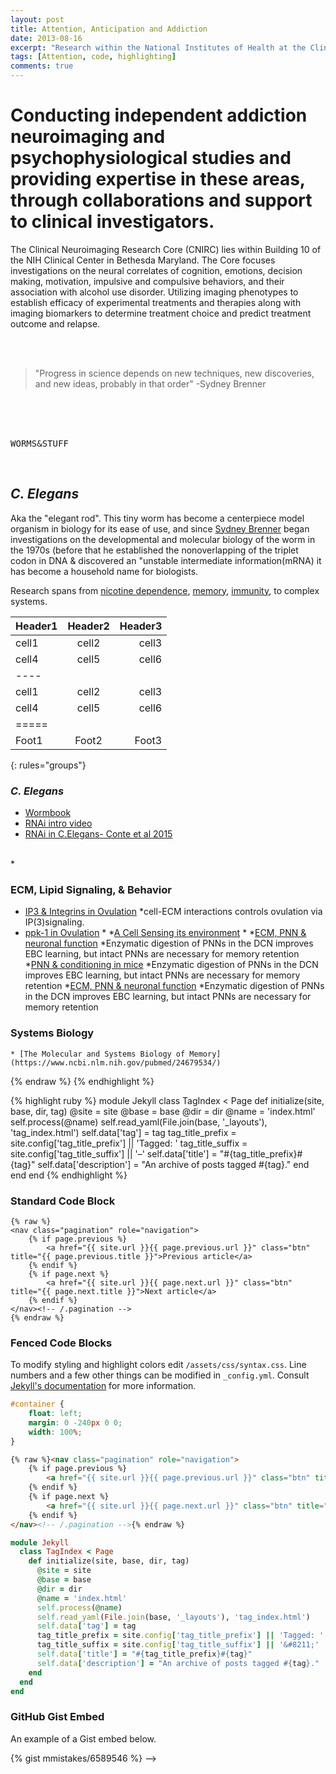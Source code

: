 ```yaml
---
layout: post
title: Attention, Anticipation and Addiction
date: 2013-08-16
excerpt: "Research within the National Institutes of Health at the Clinical Neuroimaging Imaging Core"
tags: [Attention, code, highlighting]
comments: true
---
```


# Conducting independent addiction neuroimaging and psychophysiological studies and providing expertise in these areas, through collaborations and support to clinical investigators.

The Clinical Neuroimaging Research Core (CNIRC) lies within Building 10 of the NIH Clinical Center in Bethesda Maryland. The Core focuses investigations on the neural correlates of cognition, emotions, decision making, motivation, impulsive and compulsive behaviors, and their association with alcohol use disorder. Utilizing imaging phenotypes to establish efficacy of experimental treatments and therapies along with imaging biomarkers to determine treatment choice and predict treatment outcome and relapse.

<br/>
<br/>



> "Progress in science depends on new techniques, new discoveries, and new ideas, probably in that order" -Sydney Brenner

<br/>
<br/>
<br/>


<kbd>W</kbd><kbd>O</kbd><kbd>R</kbd><kbd>M</kbd><kbd>S</kbd><kbd>&</kbd><kbd>S</kbd><kbd>T</kbd><kbd>U</kbd><kbd>F</kbd><kbd>F</kbd>

<br/>


## *C. Elegans*

Aka the "elegant rod". This tiny worm has become a centerpiece model organism in biology for its ease of use, and since [Sydney Brenner](https://www.nature.com/articles/d41586-019-01192-9) began investigations on the developmental and molecular biology of the worm in the 1970s (before that he established the nonoverlapping of the triplet codon in DNA & discovered an "unstable intermediate information(mRNA) it has become a household name for biologists.

Research spans from [nicotine dependence](https://www.ncbi.nlm.nih.gov/pubmed/17081982), [memory](https://www.ncbi.nlm.nih.gov/pmc/articles/PMC6596540/), [immunity](https://www.ncbi.nlm.nih.gov/pmc/articles/PMC3302602/), to complex systems. 

  



| Header1 | Header2 | Header3 |
|:--------|:-------:|--------:|
| cell1   | cell2   | cell3   |
| cell4   | cell5   | cell6   |
|----
| cell1   | cell2   | cell3   |
| cell4   | cell5   | cell6   |
|=====
| Foot1   | Foot2   | Foot3
{: rules="groups"}







### *C. Elegans* 
   * [Wormbook](https://www.wormbook.com)
   * [RNAi intro video](https://www.youtube.com/watch?v=cK-OGB1_ELE)
   * [RNAi in C.Elegans- Conte et al 2015](https://www.ncbi.nlm.nih.gov/pmc/articles/PMC5396541/)
   <br/>
   *
   
<br/>

   
### ECM, Lipid Signaling, & Behavior 
   * [IP3 & Integrins in Ovulation](https://www.ncbi.nlm.nih.gov/pubmed/15642374)
        *cell-ECM interactions controls ovulation via IP(3)signaling. 
   * [ppk-1 in Ovulation](https://www.ncbi.nlm.nih.gov/pubmed/17475243)
        *
   *[A Cell Sensing its environment](https://www.ncbi.nlm.nih.gov/pubmed/19197329)
        *
   *[ECM, PNN & neuronal function]( https://www.ncbi.nlm.nih.gov/pubmed/31263252/)
        *Enzymatic digestion of PNNs in the DCN improves EBC learning, but intact PNNs are necessary for memory retention
   *[PNN & conditioning in mice](https://www.ncbi.nlm.nih.gov/pubmed/32152108)
        *Enzymatic digestion of PNNs in the DCN improves EBC learning, but intact PNNs are necessary for memory retention
   *[ECM, PNN & neuronal function]( https://www.ncbi.nlm.nih.gov/pubmed/31263252/)
        *Enzymatic digestion of PNNs in the DCN improves EBC learning, but intact PNNs are necessary for memory retention

 ### Systems Biology
    * [The Molecular and Systems Biology of Memory](https://www.ncbi.nlm.nih.gov/pubmed/24679534/)
        
    
<!--

[First Paper on Prostaglandins in the Brain](https://www.ncbi.nlm.nih.gov/pubmed/14201168)

[COX & PGs](https://www.ncbi.nlm.nih.gov/pubmed/9373877)

[Prostaglandins & Brain Disorders](https://www.ncbi.nlm.nih.gov/pubmed/32021549)

[Deranged neuronal calcium signaling and Huntington disease](https://www.sciencedirect.com/science/article/abs/pii/S0006291X04017735?via%3Dihub)

[Ca & Microglial activation](https://www.jneurosci.org/content/23/11/4410)

[PNN Review](https://www.ncbi.nlm.nih.gov/pubmed/27911749)

[PNNs, N-G interactions and plasticity](https://www.ncbi.nlm.nih.gov/pubmed/26881114)

[PNNs and addiction](https://www.ncbi.nlm.nih.gov/pubmed/29289347)
## Tables

| Header1 | Header2 | Header3 |
|:--------|:-------:|--------:|
| cell1   | cell2   | cell3   |
| cell4   | cell5   | cell6   |
|----
| cell1   | cell2   | cell3   |
| cell4   | cell5   | cell6   |
|=====
| Foot1   | Foot2   | Foot3
{: rules="groups"}

## Code Snippets

{% highlight css %}
#container {
  float: left;
  margin: 0 -240px 0 0;
  width: 100%;
}
{% endhighlight %}

## Buttons

Make any link standout more when applying the `.btn` class.

{% highlight html %}
<a href="#" class="btn btn-success">Success Button</a>
{% endhighlight %}

<div markdown="0"><a href="#" class="btn">Primary Button</a></div>
<div markdown="0"><a href="#" class="btn btn-success">Success Button</a></div>
<div markdown="0"><a href="#" class="btn btn-warning">Warning Button</a></div>
<div markdown="0"><a href="#" class="btn btn-danger">Danger Button</a></div>
<div markdown="0"><a href="#" class="btn btn-info">Info Button</a></div>


## Notices
**Watch out!** You can also add notices by appending `{: .notice}` to a paragraph.
{: .notice}


You can also use `<kbd>` tag for keyboard buttons.
-->


<!--
Syntax highlighting is a feature that displays source code, in different colors and fonts according to the category of terms. This feature facilitates writing in a structured language such as a programming language or a markup language as both structures and syntax errors are visually distinct. Highlighting does not affect the meaning of the text itself; it is intended only for human readers.[^1]

[^1]: <http://en.wikipedia.org/wiki/Syntax_highlighting>

### Highlighted Code Blocks

To modify styling and highlight colors edit `/assets/css/syntax.css`.

{% highlight css %}
#container {
    float: left;
    margin: 0 -240px 0 0;
    width: 100%;
}
{% endhighlight %}

{% highlight html %}
{% raw %}
<nav class="pagination" role="navigation">
    {% if page.previous %}
        <a href="{{ site.url }}{{ page.previous.url }}" class="btn" title="{{ page.previous.title }}">Previous article</a>
    {% endif %}
    {% if page.next %}
        <a href="{{ site.url }}{{ page.next.url }}" class="btn" title="{{ page.next.title }}">Next article</a>
    {% endif %}
</nav><!-- /.pagination -->
{% endraw %}
{% endhighlight %}

{% highlight ruby %}
module Jekyll
  class TagIndex < Page
    def initialize(site, base, dir, tag)
      @site = site
      @base = base
      @dir = dir
      @name = 'index.html'
      self.process(@name)
      self.read_yaml(File.join(base, '_layouts'), 'tag_index.html')
      self.data['tag'] = tag
      tag_title_prefix = site.config['tag_title_prefix'] || 'Tagged: '
      tag_title_suffix = site.config['tag_title_suffix'] || '&#8211;'
      self.data['title'] = "#{tag_title_prefix}#{tag}"
      self.data['description'] = "An archive of posts tagged #{tag}."
    end
  end
end
{% endhighlight %}


### Standard Code Block

    {% raw %}
    <nav class="pagination" role="navigation">
        {% if page.previous %}
            <a href="{{ site.url }}{{ page.previous.url }}" class="btn" title="{{ page.previous.title }}">Previous article</a>
        {% endif %}
        {% if page.next %}
            <a href="{{ site.url }}{{ page.next.url }}" class="btn" title="{{ page.next.title }}">Next article</a>
        {% endif %}
    </nav><!-- /.pagination -->
    {% endraw %}


### Fenced Code Blocks

To modify styling and highlight colors edit `/assets/css/syntax.css`. Line numbers and a few other things can be modified in `_config.yml`. Consult [Jekyll's documentation](http://jekyllrb.com/docs/configuration/) for more information.

~~~ css
#container {
    float: left;
    margin: 0 -240px 0 0;
    width: 100%;
}
~~~

~~~ html
{% raw %}<nav class="pagination" role="navigation">
    {% if page.previous %}
        <a href="{{ site.url }}{{ page.previous.url }}" class="btn" title="{{ page.previous.title }}">Previous article</a>
    {% endif %}
    {% if page.next %}
        <a href="{{ site.url }}{{ page.next.url }}" class="btn" title="{{ page.next.title }}">Next article</a>
    {% endif %}
</nav><!-- /.pagination -->{% endraw %}
~~~

~~~ ruby
module Jekyll
  class TagIndex < Page
    def initialize(site, base, dir, tag)
      @site = site
      @base = base
      @dir = dir
      @name = 'index.html'
      self.process(@name)
      self.read_yaml(File.join(base, '_layouts'), 'tag_index.html')
      self.data['tag'] = tag
      tag_title_prefix = site.config['tag_title_prefix'] || 'Tagged: '
      tag_title_suffix = site.config['tag_title_suffix'] || '&#8211;'
      self.data['title'] = "#{tag_title_prefix}#{tag}"
      self.data['description'] = "An archive of posts tagged #{tag}."
    end
  end
end
~~~

### GitHub Gist Embed

An example of a Gist embed below.

{% gist mmistakes/6589546 %}
-->
